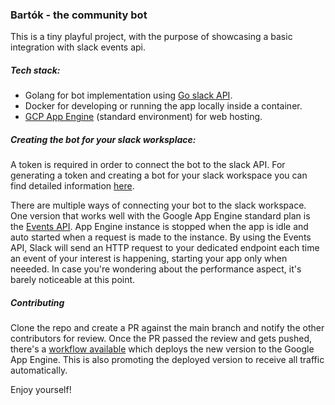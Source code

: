 ### Bartók - the community bot

This is a tiny playful project, with the purpose of showcasing a basic integration with slack events api.

##### Tech stack:

- Golang for bot implementation using [Go slack API](https://github.com/slack-go/slack).
- Docker for developing or running the app locally inside a container.
- [GCP App Engine](https://cloud.google.com/appengine/docs/standard/go/building-app) (standard environment) for web hosting.

##### Creating the bot for your slack worksplace:

A token is required in order to connect the bot to the slack API. 
For generating a token and creating a bot for your slack workspace you can find detailed information [here](https://slack.com/intl/en-ro/help/articles/115005265703-Create-a-bot-for-your-workspace).

There are multiple ways of connecting your bot to the slack workspace. One version that works well with the Google App Engine standard plan is the [Events API](https://api.slack.com/start/planning/choosing). 
App Engine instance is stopped when the app is idle and auto started when a request is made to the instance. 
By using the Events API, Slack will send an HTTP request to your dedicated endpoint each time an event of your interest is happening, starting your app only when neeeded. 
In case you're wondering about the performance aspect, it's barely noticeable at this point.

##### Contributing

Clone the repo and create a PR against the main branch and notify the other contributors for review. 
Once the PR passed the review and gets pushed, there's a [workflow available](https://github.com/HEITS-digital/bartok/actions/workflows/deploy.yml) which deploys the new version to the Google App Engine. This is also promoting the deployed version to receive all traffic automatically.

Enjoy yourself!
  
